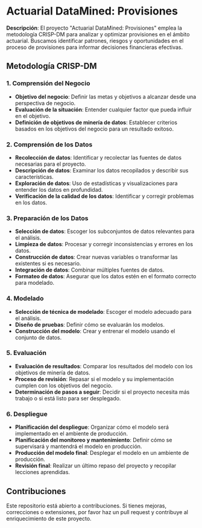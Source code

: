# Actuarial DataMined: Provisiones

**Descripción**:
El proyecto "Actuarial DataMined: Provisiones" emplea la metodología CRISP-DM para analizar y optimizar provisiones en el ámbito actuarial. Buscamos identificar patrones, riesgos y oportunidades en el proceso de provisiones para informar decisiones financieras efectivas.

## Metodología CRISP-DM

### 1. Comprensión del Negocio

- **Objetivo del negocio**: Definir las metas y objetivos a alcanzar desde una perspectiva de negocio.
- **Evaluación de la situación**: Entender cualquier factor que pueda influir en el objetivo.
- **Definición de objetivos de minería de datos**: Establecer criterios basados en los objetivos del negocio para un resultado exitoso.
  
### 2. Comprensión de los Datos

- **Recolección de datos**: Identificar y recolectar las fuentes de datos necesarias para el proyecto.
- **Descripción de datos**: Examinar los datos recopilados y describir sus características.
- **Exploración de datos**: Uso de estadísticas y visualizaciones para entender los datos en profundidad.
- **Verificación de la calidad de los datos**: Identificar y corregir problemas en los datos.

### 3. Preparación de los Datos

- **Selección de datos**: Escoger los subconjuntos de datos relevantes para el análisis.
- **Limpieza de datos**: Procesar y corregir inconsistencias y errores en los datos.
- **Construcción de datos**: Crear nuevas variables o transformar las existentes si es necesario.
- **Integración de datos**: Combinar múltiples fuentes de datos.
- **Formateo de datos**: Asegurar que los datos estén en el formato correcto para modelado.

### 4. Modelado

- **Selección de técnica de modelado**: Escoger el modelo adecuado para el análisis.
- **Diseño de pruebas**: Definir cómo se evaluarán los modelos.
- **Construcción del modelo**: Crear y entrenar el modelo usando el conjunto de datos.

### 5. Evaluación

- **Evaluación de resultados**: Comparar los resultados del modelo con los objetivos de minería de datos.
- **Proceso de revisión**: Repasar si el modelo y su implementación cumplen con los objetivos del negocio.
- **Determinación de pasos a seguir**: Decidir si el proyecto necesita más trabajo o si está listo para ser desplegado.

### 6. Despliegue

- **Planificación del despliegue**: Organizar cómo el modelo será implementado en el ambiente de producción.
- **Planificación del monitoreo y mantenimiento**: Definir cómo se supervisará y mantendrá el modelo en producción.
- **Producción del modelo final**: Desplegar el modelo en un ambiente de producción.
- **Revisión final**: Realizar un último repaso del proyecto y recopilar lecciones aprendidas.

## Contribuciones

Este repositorio está abierto a contribuciones. Si tienes mejoras, correcciones o extensiones, por favor haz un pull request y contribuye al enriquecimiento de este proyecto.
